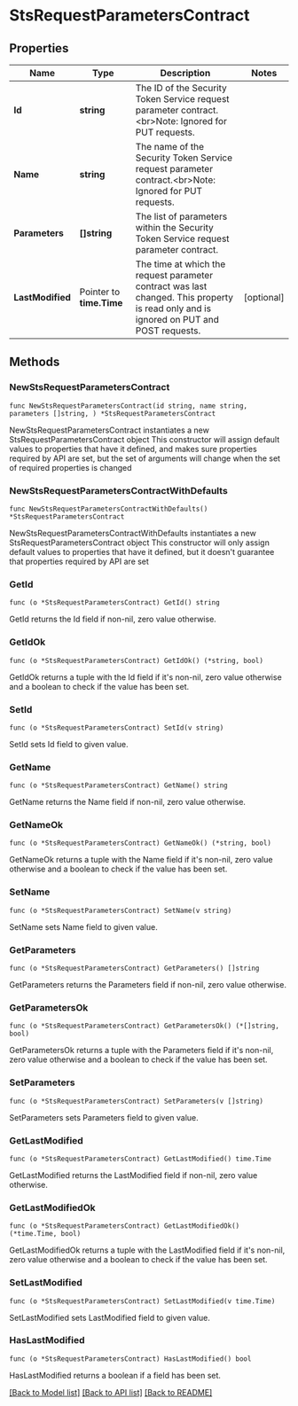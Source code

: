 # StsRequestParametersContract

## Properties

Name | Type | Description | Notes
------------ | ------------- | ------------- | -------------
**Id** | **string** | The ID of the Security Token Service request parameter contract.&lt;br&gt;Note: Ignored for PUT requests. | 
**Name** | **string** | The name of the Security Token Service request parameter contract.&lt;br&gt;Note: Ignored for PUT requests. | 
**Parameters** | **[]string** | The list of parameters within the Security  Token Service request parameter contract. | 
**LastModified** | Pointer to **time.Time** | The time at which the request parameter contract was last changed. This property is read only and is ignored on PUT and POST requests. | [optional] 

## Methods

### NewStsRequestParametersContract

`func NewStsRequestParametersContract(id string, name string, parameters []string, ) *StsRequestParametersContract`

NewStsRequestParametersContract instantiates a new StsRequestParametersContract object
This constructor will assign default values to properties that have it defined,
and makes sure properties required by API are set, but the set of arguments
will change when the set of required properties is changed

### NewStsRequestParametersContractWithDefaults

`func NewStsRequestParametersContractWithDefaults() *StsRequestParametersContract`

NewStsRequestParametersContractWithDefaults instantiates a new StsRequestParametersContract object
This constructor will only assign default values to properties that have it defined,
but it doesn't guarantee that properties required by API are set

### GetId

`func (o *StsRequestParametersContract) GetId() string`

GetId returns the Id field if non-nil, zero value otherwise.

### GetIdOk

`func (o *StsRequestParametersContract) GetIdOk() (*string, bool)`

GetIdOk returns a tuple with the Id field if it's non-nil, zero value otherwise
and a boolean to check if the value has been set.

### SetId

`func (o *StsRequestParametersContract) SetId(v string)`

SetId sets Id field to given value.


### GetName

`func (o *StsRequestParametersContract) GetName() string`

GetName returns the Name field if non-nil, zero value otherwise.

### GetNameOk

`func (o *StsRequestParametersContract) GetNameOk() (*string, bool)`

GetNameOk returns a tuple with the Name field if it's non-nil, zero value otherwise
and a boolean to check if the value has been set.

### SetName

`func (o *StsRequestParametersContract) SetName(v string)`

SetName sets Name field to given value.


### GetParameters

`func (o *StsRequestParametersContract) GetParameters() []string`

GetParameters returns the Parameters field if non-nil, zero value otherwise.

### GetParametersOk

`func (o *StsRequestParametersContract) GetParametersOk() (*[]string, bool)`

GetParametersOk returns a tuple with the Parameters field if it's non-nil, zero value otherwise
and a boolean to check if the value has been set.

### SetParameters

`func (o *StsRequestParametersContract) SetParameters(v []string)`

SetParameters sets Parameters field to given value.


### GetLastModified

`func (o *StsRequestParametersContract) GetLastModified() time.Time`

GetLastModified returns the LastModified field if non-nil, zero value otherwise.

### GetLastModifiedOk

`func (o *StsRequestParametersContract) GetLastModifiedOk() (*time.Time, bool)`

GetLastModifiedOk returns a tuple with the LastModified field if it's non-nil, zero value otherwise
and a boolean to check if the value has been set.

### SetLastModified

`func (o *StsRequestParametersContract) SetLastModified(v time.Time)`

SetLastModified sets LastModified field to given value.

### HasLastModified

`func (o *StsRequestParametersContract) HasLastModified() bool`

HasLastModified returns a boolean if a field has been set.


[[Back to Model list]](../README.md#documentation-for-models) [[Back to API list]](../README.md#documentation-for-api-endpoints) [[Back to README]](../README.md)


